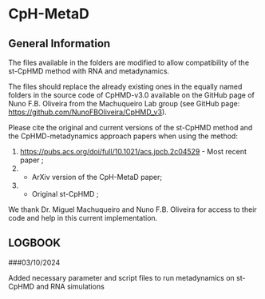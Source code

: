 # CpH-MetaD

## General Information

The files available in the folders are modified to allow compatibility of the st-CpHMD method with RNA and metadynamics.

The files should replace the already existing ones in the equally named folders in the source code of CpHMD-v3.0 available on the GitHub page of Nuno F.B. Oliveira from the Machuqueiro Lab group (see GitHub page: https://github.com/NunoFBOliveira/CpHMD_v3).

Please cite the original and current versions of the st-CpHMD method and the CpHMD-metadynamics approach papers when using the method:
1) https://pubs.acs.org/doi/full/10.1021/acs.jpcb.2c04529  - Most recent paper ;
2)  - ArXiv version of the CpH-MetaD paper;
3)  - Original st-CpHMD ;

We thank Dr. Miguel Machuqueiro and Nuno F.B. Oliveira for access to their code and help in this current implementation.

## LOGBOOK

###03/10/2024

  Added necessary parameter and script files to run metadynamics on st-CpHMD and RNA simulations
  
